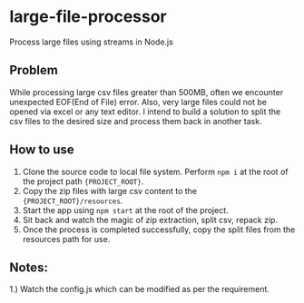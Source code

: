 # large-file-processor

Process large files using streams in Node.js

## Problem

While processing large csv files greater than 500MB, often we encounter unexpected EOF(End of File) error. Also, very large files could not be opened via excel or any text editor. I intend to build a solution to split the csv files to the desired size and process them back in another task.

## How to use

1. Clone the source code to local file system. Perform `npm i` at the root of the project path `{PROJECT_ROOT}`.
2. Copy the zip files with large csv content to the `{PROJECT_ROOT}/resources`.
3. Start the app using `npm start` at the root of the project.
4. Sit back and watch the magic of zip extraction, split csv, repack zip.
5. Once the process is completed successfully, copy the split files from the resources path for use.

## Notes:

1.) Watch the config.js which can be modified as per the requirement.
